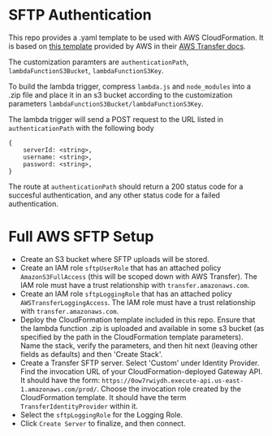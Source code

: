 # SFTP Authentication

This repo provides a .yaml template to be used with AWS CloudFormation. It is based on [this template](https://da02pmi3nq7t1.cloudfront.net/aws-transfer-apig-lambda.cfn.yml) provided by AWS in their [AWS Transfer docs](https://docs.aws.amazon.com/transfer/latest/userguide/authenticating-users.html#authentication-custom-ip).

The customization paramters are `authenticationPath`, `lambdaFunctionS3Bucket`, `lambdaFunctionS3Key`.

To build the lambda trigger, compress `lambda.js` and `node_modules` into a .zip file and place it in an s3 bucket according to the customization parameters `lambdaFunctionS3Bucket/lambdaFunctionS3Key`.

The lambda trigger will send a POST request to the URL listed in `authenticationPath` with the following body

```
{
	serverId: <string>,
	username: <string>,
	password: <string>,
}
```

The route at `authenticationPath` should return a 200 status code for a succesful authentication, and any other status code for a failed authentication.

# Full AWS SFTP Setup
- Create an S3 bucket where SFTP uploads will be stored.
- Create an IAM role `sftpUserRole` that has an attached policy `AmazonS3FullAccess` (this will be scoped down with AWS Transfer). The IAM role must have a trust relationship with `transfer.amazonaws.com`.
- Create an IAM role `sftpLoggingRole` that has an attached policy `AWSTransferLoggingAccess`. The IAM role must have a trust relationship with `transfer.amazonaws.com`.
- Deploy the CloudFormation template included in this repo. Ensure that the lambda function .zip is uploaded and available in some s3 bucket (as specified by the path in the CloudFormation template parameters). Name the stack, verify the parameters, and then hit next (leaving other fields as defaults) and then 'Create Stack'.
- Create a Transfer SFTP server. Select 'Custom' under Identity Provider. Find the invocation URL of your CloudFormation-deployed Gateway API. It should have the form: `https://0ow7rwiydh.execute-api.us-east-1.amazonaws.com/prod/`. Choose the invocation role created by the CloudFormation template. It should have the term `TransferIdentityProvider` within it.
- Select the `sftpLoggingRole` for the Logging Role.
- Click `Create Server` to finalize, and then connect.